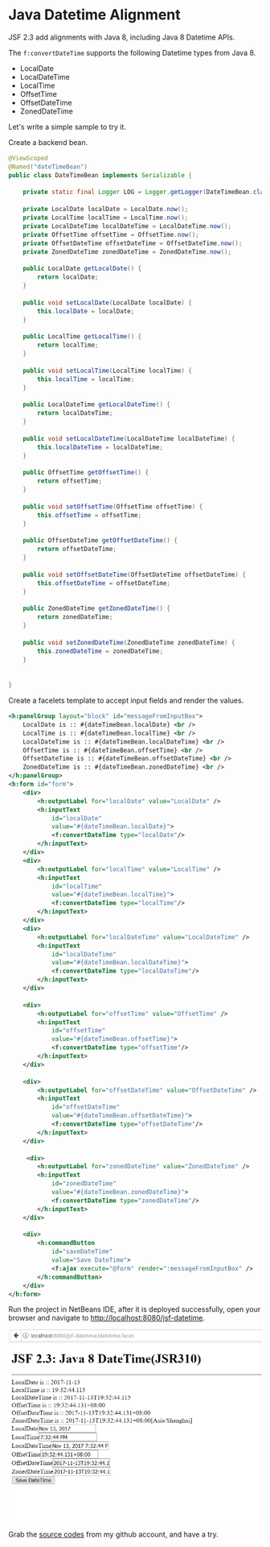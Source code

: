 # Java Datetime Alignment

JSF 2.3 add alignments with Java 8, including Java 8 Datetime APIs.

The `f:convertDateTime` supports the following Datetime types from Java 8.

* LocalDate
* LocalDateTime
* LocalTime
* OffsetTime
* OffsetDateTime
* ZonedDateTime

Let's write a simple sample to try it.

Create a backend bean.

```java
@ViewScoped
@Named("dateTimeBean")
public class DateTimeBean implements Serializable {

    private static final Logger LOG = Logger.getLogger(DateTimeBean.class.getName());

    private LocalDate localDate = LocalDate.now();
    private LocalTime localTime = LocalTime.now();
    private LocalDateTime localDateTime = LocalDateTime.now();
    private OffsetTime offsetTime = OffsetTime.now();
    private OffsetDateTime offsetDateTime = OffsetDateTime.now();
    private ZonedDateTime zonedDateTime = ZonedDateTime.now();

    public LocalDate getLocalDate() {
        return localDate;
    }

    public void setLocalDate(LocalDate localDate) {
        this.localDate = localDate;
    }

    public LocalTime getLocalTime() {
        return localTime;
    }

    public void setLocalTime(LocalTime localTime) {
        this.localTime = localTime;
    }

    public LocalDateTime getLocalDateTime() {
        return localDateTime;
    }

    public void setLocalDateTime(LocalDateTime localDateTime) {
        this.localDateTime = localDateTime;
    }

    public OffsetTime getOffsetTime() {
        return offsetTime;
    }

    public void setOffsetTime(OffsetTime offsetTime) {
        this.offsetTime = offsetTime;
    }

    public OffsetDateTime getOffsetDateTime() {
        return offsetDateTime;
    }

    public void setOffsetDateTime(OffsetDateTime offsetDateTime) {
        this.offsetDateTime = offsetDateTime;
    }

    public ZonedDateTime getZonedDateTime() {
        return zonedDateTime;
    }

    public void setZonedDateTime(ZonedDateTime zonedDateTime) {
        this.zonedDateTime = zonedDateTime;
    }

    
}
```

Create a facelets template to accept input fields and render the values.

```xml
<h:panelGroup layout="block" id="messageFromInputBox">
	LocalDate is :: #{dateTimeBean.localDate} <br />
	LocalTime is :: #{dateTimeBean.localTime} <br />
	LocalDateTime is :: #{dateTimeBean.localDateTime} <br />
	OffsetTime is :: #{dateTimeBean.offsetTime} <br />
	OffsetDateTime is :: #{dateTimeBean.offsetDateTime} <br />
	ZonedDateTime is :: #{dateTimeBean.zonedDateTime} <br />
</h:panelGroup>
<h:form id="form">
	<div>
		<h:outputLabel for="localDate" value="LocalDate" />
		<h:inputText 
			id="localDate" 
			value="#{dateTimeBean.localDate}">
			<f:convertDateTime type="localDate"/>
		</h:inputText>    
	</div>
	<div>
		<h:outputLabel for="localTime" value="LocalTime" />
		<h:inputText 
			id="localTime" 
			value="#{dateTimeBean.localTime}">
			<f:convertDateTime type="localTime"/>
		</h:inputText>    
	</div>
	<div>
		<h:outputLabel for="localDateTime" value="LocalDateTime" />
		<h:inputText 
			id="localDateTime" 
			value="#{dateTimeBean.localDateTime}">
			<f:convertDateTime type="localDateTime"/>
		</h:inputText>    
	</div>
	
	<div>
		<h:outputLabel for="offsetTime" value="OffsetTime" />
		<h:inputText 
			id="offsetTime" 
			value="#{dateTimeBean.offsetTime}">
			<f:convertDateTime type="offsetTime"/>
		</h:inputText>    
	</div>
	
	<div>
		<h:outputLabel for="offsetDateTime" value="OffsetDateTime" />
		<h:inputText 
			id="offsetDateTime" 
			value="#{dateTimeBean.offsetDateTime}">
			<f:convertDateTime type="offsetDateTime"/>
		</h:inputText>    
	</div>
	
	 <div>
		<h:outputLabel for="zonedDateTime" value="ZonedDateTime" />
		<h:inputText 
			id="zonedDateTime" 
			value="#{dateTimeBean.zonedDateTime}">
			<f:convertDateTime type="zonedDateTime"/>
		</h:inputText>    
	</div>
	
	<div>
		<h:commandButton 
			id="saveDateTime" 
			value="Save DateTime">
			<f:ajax execute="@form" render=":messageFromInputBox" />
		</h:commandButton>
	</div>
</h:form>
```
Run the project in NetBeans IDE, after it is deployed successfully, open your browser and navigate to [http://localhost:8080/jsf-datetime](http://localhost:8080/jsf-datetime/datetime.faces).

![JSF Java 8 DateTime](jsf-datetime.png)

Grab the [source codes](https://github.com/hantsy/ee8-sandbox) from my github account, and have a try.